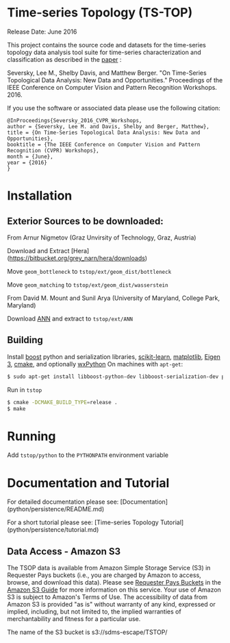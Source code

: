# Time-series Topology (TS-TOP)
Release Date: June 2016

This project contains the source code and datasets for the time-series topology data analysis  tool suite for time-series characterization and classification as described in the  [paper](http://www.cv-foundation.org//openaccess/content_cvpr_2016_workshops/w23/papers/Seversky_On_Time-Series_Topological_CVPR_2016_paper.pdf) :

Seversky, Lee M., Shelby Davis, and Matthew Berger. 
"On Time-Series Topological Data Analysis: New Data and Opportunities." 
Proceedings of the IEEE Conference on Computer Vision and Pattern Recognition Workshops. 2016.


If you use the software or associated data please use the following citation:

```
@InProceedings{Seversky_2016_CVPR_Workshops,
author = {Seversky, Lee M. and Davis, Shelby and Berger, Matthew},
title = {On Time-Series Topological Data Analysis: New Data and Opportunities},
booktitle = {The IEEE Conference on Computer Vision and Pattern Recognition (CVPR) Workshops},
month = {June},
year = {2016}
}
```

# Installation

## Exterior Sources to be downloaded:

From Arnur Nigmetov (Graz Unvirsity of Technology, Graz, Austria)

Download and Extract
[Hera] (https://bitbucket.org/grey_narn/hera/downloads)

Move `geom_bottleneck` to `tstop/ext/geom_dist/bottleneck` 

Move `geom_matching` to `tstop/ext/geom_dist/wasserstein` 


From David M. Mount and Sunil Arya (University of Maryland, College Park, Maryland)

Download [ANN](http://www.cs.umd.edu/~mount/ANN/) and extract to `tstop/ext/ANN`

## Building

Install [boost](http://www.boost.org) python and serialization libraries,
[scikit-learn](http://scikit-learn.org/stable/install.html),
[matplotlib](http://matplotlib.org/), 
[Eigen 3](http://eigen.tuxfamily.org/index.php),
[cmake](https://cmake.org/), and optionally [wxPython](https://wxpython.org/)
On machines with `apt-get`:
```sh
$ sudo apt-get install libboost-python-dev libboost-serialization-dev python-matplotlib python-sklearn python-wxgtk3.0-dev libeigen3-dev cmake
```


Run in `tstop`
```sh
$ cmake -DCMAKE_BUILD_TYPE=release .
$ make 
```

# Running

Add `tstop/python` to the `PYTHONPATH` environment variable 

# Documentation and Tutorial

For detailed documentation please see: [Documentation] (python/persistence/README.md)

For a short tutorial please see: [Time-series Topology Tutorial] (python/persistence/tutorial.md)


## <a name="bulk_data_access"></a> Data Access - Amazon S3
<!-- This section is based on http://arxiv.org/help/bulk_data_s3 -->

The TSOP data is available from Amazon
Simple Storage Service (S3) in Requester Pays buckets (i.e., you are charged
by Amazon to access, browse, and download this data). Please see
<a href="http://docs.aws.amazon.com/AmazonS3/latest/dev/RequesterPaysBuckets.html">Requester Pays Buckets</a> in the <a href="http://docs.amazonwebservices.com/AmazonS3/latest/dev/">Amazon S3 Guide</a> for
more information on this service. Your use of Amazon S3 is subject to Amazon's
Terms of Use. The accessibility of data from Amazon S3 is provided "as is"
without warranty of any kind, expressed or implied, including, but not limited
to, the implied warranties of merchantability and fitness for a particular use.

The name of the S3 bucket is s3://sdms-escape/TSTOP/
